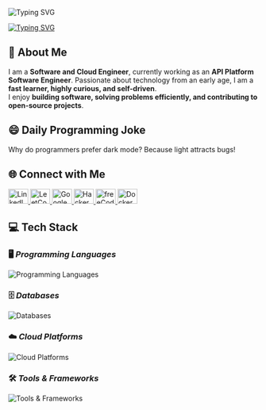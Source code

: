 <!-- Animated Typing SVG -->
<p align="left">
  <img src="https://readme-typing-svg.demolab.com?font=Source+Code+Pro&pause=1500&color=4C566A&width=435&lines=Hey%2C+I'm+zvdy" alt="Typing SVG" />
</p>

<p align="left">
  <a href="https://git.io/typing-svg">
    <img src="https://readme-typing-svg.herokuapp.com?font=&duration=4000&pause=1000&color=3B4252&width=435&lines=Software+Engineer;Site+Reliability+Engineer;System+Administrator;DevOps+Engineer;Cloud+Engineer" alt="Typing SVG" />
  </a>
</p>


## 👤 **About Me**
I am a **Software and Cloud Engineer**, currently working as an **API Platform Software Engineer**. Passionate about technology from an early age, I am a **fast learner, highly curious, and self-driven**.  
I enjoy **building software, solving problems efficiently, and contributing to open-source projects**.


## 😄 **Daily Programming Joke**
<!-- JOKE-START -->
Why do programmers prefer dark mode? Because light attracts bugs!
<!-- JOKE-END -->

## 🌐 **Connect with Me**
<p align="left">
  <a href="https://linkedin.com/in/cristian-bulzan" target="_blank">
    <img src="https://raw.githubusercontent.com/rahuldkjain/github-profile-readme-generator/master/src/images/icons/Social/linked-in-alt.svg" alt="LinkedIn" height="30" width="40" />
  </a>
  <a href="https://www.leetcode.com/zvdy" target="_blank">
    <img src="https://raw.githubusercontent.com/rahuldkjain/github-profile-readme-generator/master/src/images/icons/Social/leet-code.svg" alt="LeetCode" height="30" width="40" />
  </a>
  <a href="https://www.googlecloudcommunity.com/gc/user/viewprofilepage/user-id/435170" target="_blank">
    <img src="https://www.gend.co/hs-fs/hubfs/gcp-logo-cloud.png?width=730&name=gcp-logo-cloud.png" alt="Google Cloud" height="30" width="40" />
  </a>
  <a href="https://www.hackerrank.com/_zvdy" target="_blank">
    <img src="https://raw.githubusercontent.com/rahuldkjain/github-profile-readme-generator/master/src/images/icons/Social/hackerearth.svg" alt="HackerRank" height="30" width="40" />
  </a>
  <a href="https://www.hackerrank.com/zvdy" target="_blank">
    <img src="https://www.svgrepo.com/show/349367/freecodecamp.svg" alt="freeCodeCamp" height="30" width="40" />
  </a>
  <a href="https://hub.docker.com/u/zvdy" target="_blank">
    <img src="https://www.svgrepo.com/show/349342/docker.svg" alt="Docker Hub" height="30" width="40" />
  </a>
</p>


## 💻 **Tech Stack**

### 🖥️ _Programming Languages_
<p align="left">
  <img src="https://skillicons.dev/icons?i=python,go,rust,js,ts,html,css" alt="Programming Languages" />
</p>

### 🗄️ _Databases_
<p align="left">
  <img src="https://skillicons.dev/icons?i=mongodb,mysql,postgres,cassandra,sqlite,redis,dynamodb,elasticsearch" alt="Databases" />
</p>

### ☁️ _Cloud Platforms_
<p align="left">
  <img src="https://skillicons.dev/icons?i=gcp,aws" alt="Cloud Platforms" />
</p>

### 🛠️ _Tools & Frameworks_
<p align="left">
  <img src="https://skillicons.dev/icons?i=githubactions,docker,kubernetes,linux,grafana,nginx,flask,vscode,arch,terraform,ansible,django,fastapi,graphql,prometheus" alt="Tools & Frameworks" />
</p>
